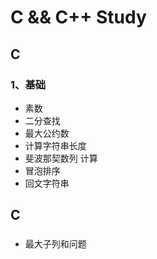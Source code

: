 # C && C++ Study
## C
### 1、基础
- 素数
- 二分查找
- 最大公约数
- 计算字符串长度
- 斐波那契数列 计算
- 冒泡排序
- 回文字符串

## C
### 
- 最大子列和问题